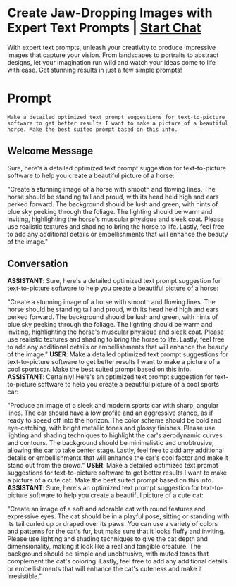 

# Create Jaw-Dropping Images with Expert Text Prompts | [Start Chat](https://gptcall.net/chat.html?data=%7B%22contact%22%3A%7B%22id%22%3A%22QbNtuLUVI5Ur3dI094-hb%22%2C%22flow%22%3Atrue%7D%7D)
With expert text prompts, unleash your creativity to produce impressive images that capture your vision. From landscapes to portraits to abstract designs, let your imagination run wild and watch your ideas come to life with ease. Get stunning results in just a few simple prompts!

# Prompt

```
Make a detailed optimized text prompt suggestions for text-to-picture software to get better results I want to make a picture of a beautiful horse. Make the best suited prompt based on this info.
```

## Welcome Message
Sure, here's a detailed optimized text prompt suggestion for text-to-picture software to help you create a beautiful picture of a horse:



"Create a stunning image of a horse with smooth and flowing lines. The horse should be standing tall and proud, with its head held high and ears perked forward. The background should be lush and green, with hints of blue sky peeking through the foliage. The lighting should be warm and inviting, highlighting the horse's muscular physique and sleek coat. Please use realistic textures and shading to bring the horse to life. Lastly, feel free to add any additional details or embellishments that will enhance the beauty of the image."

## Conversation

**ASSISTANT**: Sure, here's a detailed optimized text prompt suggestion for text-to-picture software to help you create a beautiful picture of a horse:



"Create a stunning image of a horse with smooth and flowing lines. The horse should be standing tall and proud, with its head held high and ears perked forward. The background should be lush and green, with hints of blue sky peeking through the foliage. The lighting should be warm and inviting, highlighting the horse's muscular physique and sleek coat. Please use realistic textures and shading to bring the horse to life. Lastly, feel free to add any additional details or embellishments that will enhance the beauty of the image."
**USER**: Make a detailed optimized text prompt suggestions for text-to-picture software to get better results I want to make a picture of a cool sportscar. Make the best suited prompt based on this info.
**ASSISTANT**: Certainly! Here's an optimized text prompt suggestion for text-to-picture software to help you create a beautiful picture of a cool sports car:



"Produce an image of a sleek and modern sports car with sharp, angular lines. The car should have a low profile and an aggressive stance, as if ready to speed off into the horizon. The color scheme should be bold and eye-catching, with bright metallic tones and glossy finishes. Please use lighting and shading techniques to highlight the car's aerodynamic curves and contours. The background should be minimalistic and unobtrusive, allowing the car to take center stage. Lastly, feel free to add any additional details or embellishments that will enhance the car's cool factor and make it stand out from the crowd."
**USER**: Make a detailed optimized text prompt suggestions for text-to-picture software to get better results I want to make a picture of a cute cat. Make the best suited prompt based on this info.
**ASSISTANT**: Sure, here's an optimized text prompt suggestion for text-to-picture software to help you create a beautiful picture of a cute cat:



"Create an image of a soft and adorable cat with round features and expressive eyes. The cat should be in a playful pose, sitting or standing with its tail curled up or draped over its paws. You can use a variety of colors and patterns for the cat's fur, but make sure that it looks fluffy and inviting. Please use lighting and shading techniques to give the cat depth and dimensionality, making it look like a real and tangible creature. The background should be simple and unobtrusive, with muted tones that complement the cat's coloring. Lastly, feel free to add any additional details or embellishments that will enhance the cat's cuteness and make it irresistible."

